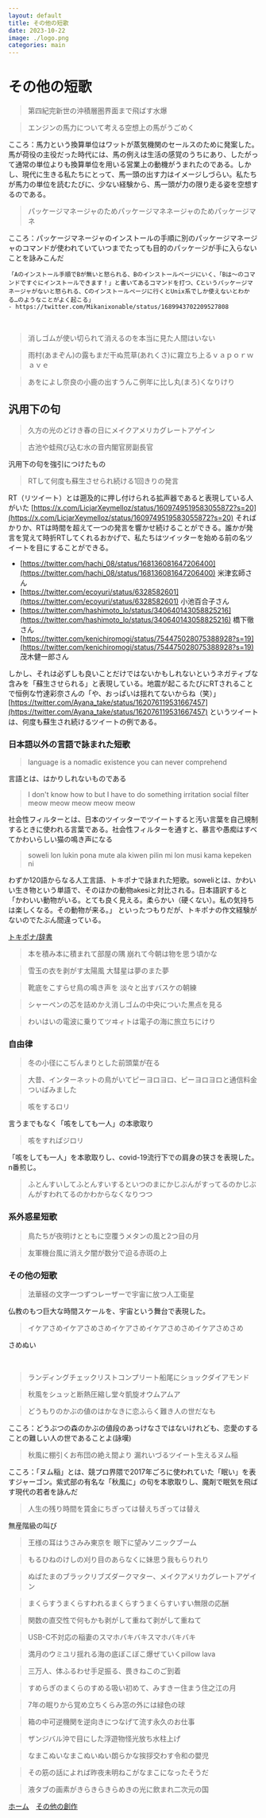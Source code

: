 ```yaml
---
layout: default
title: その他の短歌
date: 2023-10-22
image: ./logo.png
categories: main
---
```

# その他の短歌

>第四紀完新世の沖積層圏界面まで飛ばす水爆


>エンジンの馬力について考える空想上の馬がうごめく

こころ：馬力という換算単位はワットが蒸気機関のセールスのために発案した。馬が荷役の主役だった時代には、馬の例えは生活の感覚のうちにあり、したがって通常の単位よりも換算単位を用いる営業上の動機がうまれたのである。しかし、現代に生きる私たちにとって、馬一頭の出す力はイメージしづらい。私たちが馬力の単位を読むたびに、少ない経験から、馬一頭が力の限り走る姿を空想するのである。
<br>

>パッケージマネージャのためパッケージマネネージャのためパッケージマネ

こころ：パッケージマネージャのインストールの手順に別のパッケージマネージャのコマンドが使われていていつまでたっても目的のパッケージが手に入らないことを詠みこんだ

    「Aのインストール手順でBが無いと怒られる、Bのインストールページにいく、「Bは〜のコマンドですぐにインストールできます！」と書いてあるコマンドを打つ、Cというパッケージマネージャがないと怒られる、Cのインストールページに行くとUnix系でしか使えないとわかる…のようなことがよく起こる」
    - https://twitter.com/Mikanixonable/status/1689943702209527808

<br>

>消しゴムが使い切られて消えるのを本当に見た人間はいない

>雨村(あまぞん)の露もまだ干ぬ荒草(あれくさ)に霧立ち上るｖａｐｏｒｗａｖｅ

>あをによし奈良の小鹿の出すうんこ例年に比し丸(まろ)くなりけり


## 汎用下の句

>久方の光のどけき春の日にメイクアメリカグレートアゲイン

>古池や蛙飛び込む水の音内閣官房副長官

汎用下の句を強引につけたもの


>RTして何度も蘇生させられ続ける1回きりの発言

RT（リツイート）とは遡及的に押し付けられる拡声器であると表現している人がいた
[https://x.com/LicjarXeymelloz/status/1609749519583055872?s=20](https://x.com/LicjarXeymelloz/status/1609749519583055872?s=20)
そればかりか、RTは時間を超えて一つの発言を響かせ続けることができる。誰かが発言を覚えて時折RTしてくれるおかげで、私たちはツイッターを始める前の名ツイートを目にすることができる。
- [https://twitter.com/hachi_08/status/168136081647206400](https://twitter.com/hachi_08/status/168136081647206400) 米津玄師さん
- [https://twitter.com/ecoyuri/status/6328582601](https://twitter.com/ecoyuri/status/6328582601) 小池百合子さん
- [https://twitter.com/hashimoto_lo/status/340640143058825216](https://twitter.com/hashimoto_lo/status/340640143058825216) 橋下徹さん
- [https://twitter.com/kenichiromogi/status/754475028075388928?s=19](https://twitter.com/kenichiromogi/status/754475028075388928?s=19) 茂木健一郎さん

しかし、それは必ずしも良いことだけではないかもしれないというネガティブな含みを「蘇生させられる」と表現している。地震が起こるたびにRTされることで恒例な竹達彩奈さんの「や、おっぱいは揺れてないからね（笑）」
[https://twitter.com/Ayana_take/status/162076119531667457](https://twitter.com/Ayana_take/status/162076119531667457)
というツイートは、何度も蘇生され続けるツイートの例である。

### 日本語以外の言語で詠まれた短歌

>language is a nomadic existence
you can never comprehend

言語とは、はかりしれないものである

>I don't know how to
but I have to do something
irritation
social filter
meow meow meow meow meow

社会性フィルターとは、日本のツイッターでツイートすると汚い言葉を自己規制するときに使われる言葉である。社会性フィルターを通すと、暴言や愚痴はすべてかわいらしい猫の鳴き声になる

>soweli lon
lukin pona mute
ala kiwen
pilin mi lon musi
kama kepeken ni



わずか120語からなる人工言語、トキポナで詠まれた短歌。soweliとは、かわいい生き物という単語で、そのほかの動物akesiと対比される。日本語訳すると「かわいい動物がいる。とても良く見える。柔らかい（硬くない）。私の気持ちは楽しくなる。その動物が来る。」
といったつもりだが、トキポナの作文経験がないのでたぶん間違っている。

[トキポナ/辞書](https://ja.wikibooks.org/wiki/%E3%83%88%E3%82%AD%E3%83%9D%E3%83%8A/%E8%BE%9E%E6%9B%B8)

>本を積み本に積まれて部屋の隅
崩れて今朝は物を思う頃かな

>雪玉の衣を剥がす太陽風
大彗星は夢のまた夢


>靴底をこすらせ鳥の鳴き声を
淡々と出すバスケの朝練


>シャーペンの芯を詰めかえ消しゴムの中央についた黒点を見る

>わいはいの電波に乗りてツヰィトは電子の海に旅立ちにけり

### 自由律
>冬の小径にこぢんまりとした前頭葉が在る

>大昔、インターネットの鳥がいてピーヨロヨロ、ピーヨロヨロと通信料金ついばみました

>咳をするロリ

言うまでもなく「咳をしても一人」の本歌取り

>咳をすればジロリ

「咳をしても一人」を本歌取りし、covid-19流行下での肩身の狭さを表現した。n番煎じ。

>ふとんすいしてふとんすいするといつのまにかじぶんがすってるのかじぶんがすわれてるのかわからなくなりつつ



### 系外惑星短歌
>鳥たちが夜明けとともに空覆うメタンの風と2つ目の月

>友軍機台風に消え夕闇が数分で迫る赤斑の上


### その他の短歌
> 法華経の文字一つずつレーザーで宇宙に放つ人工衛星

仏教のもつ巨大な時間スケールを、宇宙という舞台で表現した。
<br>

>イケアさめイケアさめさめイケアさめイケアさめさめイケアさめさめ

さめぬい

<br>

>ランディングチェックリストコンプリート船尾にショックダイアモンド



>秋風をシュッと断熱圧縮し堂々凱旋オウムアムア 



>どうもりのかぶの値のはかなきに恋ふらく難き人の世だなも

こころ：どうぶつの森のかぶの値段のあっけなさではないけれども、恋愛のすることの難しい人の世であることよ(詠嘆)



>秋風に棚引くお布団の絶え間より
漏れいづるツイート生えるヌム稲

こころ：「ヌム稲」とは、競プロ界隈で2017年ごろに使われていた「眠い」を表すジャーゴン。紫式部の有名な「秋風に」の句を本歌取りし、魔剤で眠気を飛ばす現代の若者を詠んだ

>人生の残り時間を賃金にちぎっては替えちぎっては替え

無産階級の叫び

>王様の耳はうさみみ東京を
眼下に望みソニックブーム

>もるひねのけしの刈り目のあらなくに妹思う我もらりれり

>ぬばたまのブラックリブズダークマター、メイクアメリカグレートアゲイン

>まくらすうまくらすわれるまくらすうまくらすいすい無限の応酬

>関数の直交性で何もかも剥がして重ねて剥がして重ねて

>USB-C不対応の稲妻のスマホバキバキスマホバキバキ

>満月のウミユリ揺れる海の底ぼこぼこ爆ぜていくpillow lava


>三万人、体ふるわせ手足振る、畏きねこのご到着


>すめらぎのまくらのすめる吸い初めて、みすきー住まう住之江の月

>7年の眠りから覚め立ちくらみ窓の外には緑色の球

>箱の中可逆機関を逆向きにつなげて流す永久のお仕事



>ザンジバル沖で目にした浮遊物怪光放ち水柱上げ 

>なまこぬいなまこぬいぬい朗らかな挨拶交わす令和の嬰児

>その筋の話によれば昨夜未明ねこがなまこになったそうだ

>液タブの画素がきらきらきらめきの光に飲まれ二次元の国



[ホーム](./index.html)　[その他の創作](167)

